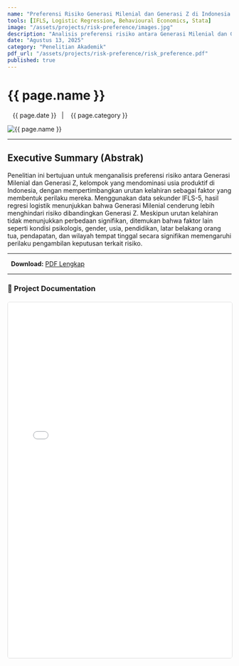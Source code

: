 ```yaml
---
name: "Preferensi Risiko Generasi Milenial dan Generasi Z di Indonesia berdasarkan Urutan Kelahiran"
tools: [IFLS, Logistic Regression, Behavioural Economics, Stata]
image: "/assets/projects/risk-preference/images.jpg"
description: "Analisis preferensi risiko antara Generasi Milenial dan Generasi Z di Indonesia dengan mempertimbangkan urutan kelahiran, menggunakan data IFLS-5."
date: "Agustus 13, 2025"
category: "Penelitian Akademik"
pdf_url: "/assets/projects/risk-preference/risk_preference.pdf"
published: true
---
```


# {{ page.name }}

<p class="post-metadata text-muted">
  <span><i class="fas fa-calendar-alt"></i> &nbsp;{{ page.date }}</span>
  <span class="mx-2">|</span>
  <span><i class="fas fa-folder"></i> &nbsp;{{ page.category }}</span>
</p>

<img src="{{ page.image | relative_url }}" alt="{{ page.name }}" class="w-full h-auto rounded-lg shadow-md">

---

## Executive Summary (Abstrak)

Penelitian ini bertujuan untuk menganalisis preferensi risiko antara Generasi Milenial dan Generasi Z, kelompok yang mendominasi usia produktif di Indonesia, dengan mempertimbangkan urutan kelahiran sebagai faktor yang membentuk perilaku mereka. Menggunakan data sekunder IFLS-5, hasil regresi logistik menunjukkan bahwa Generasi Milenial cenderung lebih menghindari risiko dibandingkan Generasi Z. Meskipun urutan kelahiran tidak menunjukkan perbedaan signifikan, ditemukan bahwa faktor lain seperti kondisi psikologis, gender, usia, pendidikan, latar belakang orang tua, pendapatan, dan wilayah tempat tinggal secara signifikan memengaruhi perilaku pengambilan keputusan terkait risiko.

---

<p>
  <strong>Download:</strong> <a href="{{ page.pdf_url | relative_url }}" download>PDF Lengkap</a>
</p>

---

### 📄 Project Documentation

<div class="pdf-container" style="width: 100%; height: 800px; margin-top: 20px;">
<iframe
style="width: 100%; height: 100%; border: 1px solid #ddd; border-radius: 5px;"
src="{{ page.pdf_url | relative_url }}"
title="Pratinjau PDF: {{ page.name }}">
<p>Your browser does not support PDF previews.</p>
</iframe>
</div>